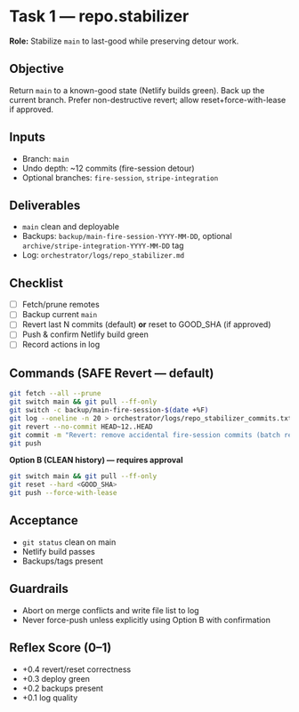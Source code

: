 # Task 1 — repo.stabilizer
**Role:** Stabilize `main` to last-good while preserving detour work.

## Objective
Return `main` to a known-good state (Netlify builds green). Back up the current branch. Prefer non-destructive revert; allow reset+force-with-lease if approved.

## Inputs
- Branch: `main`
- Undo depth: ~12 commits (fire-session detour)
- Optional branches: `fire-session`, `stripe-integration`

## Deliverables
- `main` clean and deployable
- Backups: `backup/main-fire-session-YYYY-MM-DD`, optional `archive/stripe-integration-YYYY-MM-DD` tag
- Log: `orchestrator/logs/repo_stabilizer.md`

## Checklist
- [ ] Fetch/prune remotes
- [ ] Backup current `main`
- [ ] Revert last N commits (default) **or** reset to GOOD_SHA (if approved)
- [ ] Push & confirm Netlify build green
- [ ] Record actions in log

## Commands (SAFE Revert — default)
```bash
git fetch --all --prune
git switch main && git pull --ff-only
git switch -c backup/main-fire-session-$(date +%F)
git log --oneline -n 20 > orchestrator/logs/repo_stabilizer_commits.txt
git revert --no-commit HEAD~12..HEAD
git commit -m "Revert: remove accidental fire-session commits (batch revert)"
git push
```

**Option B (CLEAN history) — requires approval**
```bash
git switch main && git pull --ff-only
git reset --hard <GOOD_SHA>
git push --force-with-lease
```

## Acceptance
- `git status` clean on main
- Netlify build passes
- Backups/tags present

## Guardrails
- Abort on merge conflicts and write file list to log
- Never force-push unless explicitly using Option B with confirmation

## Reflex Score (0–1)
- +0.4 revert/reset correctness
- +0.3 deploy green
- +0.2 backups present
- +0.1 log quality
